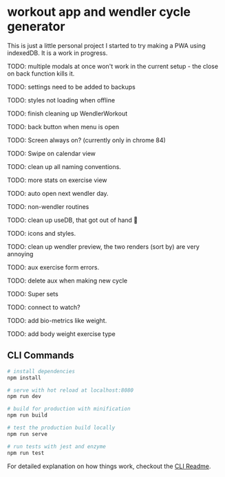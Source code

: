 # workout app and wendler cycle generator

This is just a little personal project I started to try making a PWA using indexedDB. It is a work in progress.

TODO: multiple modals at once won't work in the current setup - the close on back function kills it.

TODO: settings need to be added to backups

TODO: styles not loading when offline

TODO: finish cleaning up WendlerWorkout

TODO: back button when menu is open

TODO: Screen always on? (currently only in chrome 84)

TODO: Swipe on calendar view

TODO: clean up all naming conventions.

TODO: more stats on exercise view

TODO: auto open next wendler day.

TODO: non-wendler routines

TODO: clean up useDB, that got out of hand 😬

TODO: icons and styles.

TODO: clean up wendler preview, the two renders (sort by) are very annoying

TODO: aux exercise form errors.

TODO: delete aux when making new cycle

TODO: Super sets

TODO: connect to watch?

TODO: add bio-metrics like weight.

TODO: add body weight exercise type

## CLI Commands

```bash
# install dependencies
npm install

# serve with hot reload at localhost:8080
npm run dev

# build for production with minification
npm run build

# test the production build locally
npm run serve

# run tests with jest and enzyme
npm run test
```

For detailed explanation on how things work, checkout the [CLI Readme](https://github.com/developit/preact-cli/blob/master/README.md).
